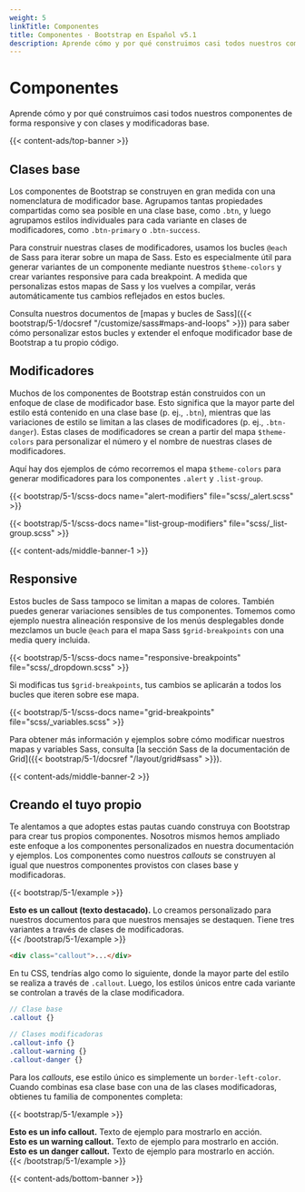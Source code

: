 ```yaml
---
weight: 5
linkTitle: Componentes
title: Componentes · Bootstrap en Español v5.1
description: Aprende cómo y por qué construimos casi todos nuestros componentes de forma responsive y con clases y modificadoras base.
---
```


# Componentes

Aprende cómo y por qué construimos casi todos nuestros componentes de forma responsive y con clases y modificadoras base.

{{< content-ads/top-banner >}}

## Clases base

Los componentes de Bootstrap se construyen en gran medida con una nomenclatura de modificador base. Agrupamos tantas propiedades compartidas como sea posible en una clase base, como `.btn`, y luego agrupamos estilos individuales para cada variante en clases de modificadores, como `.btn-primary` o `.btn-success`.

Para construir nuestras clases de modificadores, usamos los bucles `@each` de Sass para iterar sobre un mapa de Sass. Esto es especialmente útil para generar variantes de un componente mediante nuestros `$theme-colors` y crear variantes responsive para cada breakpoint. A medida que personalizas estos mapas de Sass y los vuelves a compilar, verás automáticamente tus cambios reflejados en estos bucles.

Consulta nuestros documentos de [mapas y bucles de Sass]({{< bootstrap/5-1/docsref "/customize/sass#maps-and-loops" >}}) para saber cómo personalizar estos bucles y extender el enfoque modificador base de Bootstrap a tu propio código.

## Modificadores

Muchos de los componentes de Bootstrap están construidos con un enfoque de clase de modificador base. Esto significa que la mayor parte del estilo está contenido en una clase base (p. ej., `.btn`), mientras que las variaciones de estilo se limitan a las clases de modificadores (p. ej., `.btn-danger`). Estas clases de modificadores se crean a partir del mapa `$theme-colors` para personalizar el número y el nombre de nuestras clases de modificadores.

Aquí hay dos ejemplos de cómo recorremos el mapa `$theme-colors` para generar modificadores para los componentes `.alert` y `.list-group`.

{{< bootstrap/5-1/scss-docs name="alert-modifiers" file="scss/_alert.scss" >}}

{{< bootstrap/5-1/scss-docs name="list-group-modifiers" file="scss/_list-group.scss" >}}

{{< content-ads/middle-banner-1 >}}

## Responsive

Estos bucles de Sass tampoco se limitan a mapas de colores. También puedes generar variaciones sensibles de tus componentes. Tomemos como ejemplo nuestra alineación responsive de los menús desplegables donde mezclamos un bucle `@each` para el mapa Sass `$grid-breakpoints` con una media query incluida.

{{< bootstrap/5-1/scss-docs name="responsive-breakpoints" file="scss/_dropdown.scss" >}}

Si modificas tus `$grid-breakpoints`, tus cambios se aplicarán a todos los bucles que iteren sobre ese mapa.

{{< bootstrap/5-1/scss-docs name="grid-breakpoints" file="scss/_variables.scss" >}}

Para obtener más información y ejemplos sobre cómo modificar nuestros mapas y variables Sass, consulta [la sección Sass de la documentación de Grid]({{< bootstrap/5-1/docsref "/layout/grid#sass" >}}).

{{< content-ads/middle-banner-2 >}}

## Creando el tuyo propio

Te alentamos a que adoptes estas pautas cuando construya con Bootstrap para crear tus propios componentes. Nosotros mismos hemos ampliado este enfoque a los componentes personalizados en nuestra documentación y ejemplos. Los componentes como nuestros *callouts* se construyen al igual que nuestros componentes provistos con clases base y modificadoras.

{{< bootstrap/5-1/example >}}
  <div class="bd-callout my-0">
    <strong>Esto es un callout (texto destacado).</strong> Lo creamos personalizado para nuestros documentos para que nuestros mensajes se destaquen. Tiene tres variantes a través de clases de modificadoras.
  </div>
{{< /bootstrap/5-1/example >}}

```html
<div class="callout">...</div>
```

En tu CSS, tendrías algo como lo siguiente, donde la mayor parte del estilo se realiza a través de `.callout`. Luego, los estilos únicos entre cada variante se controlan a través de la clase modificadora.

```scss
// Clase base
.callout {}

// Clases modificadoras
.callout-info {}
.callout-warning {}
.callout-danger {}
```

Para los *callouts*, ese estilo único es simplemente un `border-left-color`. Cuando combinas esa clase base con una de las clases modificadoras, obtienes tu familia de componentes completa:

{{< bootstrap/5-1/example >}}
<div class="bd-callout bd-callout-info">
  <strong>Esto es un info callout.</strong> Texto de ejemplo para mostrarlo en acción.
</div>
<div class="bd-callout bd-callout-warning">
  <strong>Esto es un warning callout.</strong> Texto de ejemplo para mostrarlo en acción.
</div>
<div class="bd-callout bd-callout-danger">
  <strong>Esto es un danger callout.</strong> Texto de ejemplo para mostrarlo en acción.
</div>
{{< /bootstrap/5-1/example >}}

{{< content-ads/bottom-banner >}}